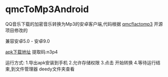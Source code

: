 # qmcToMp3Android

QQ音乐下载的加密音乐转换为Mp3的安卓客户端,代码根据 [qmcflactomp3](https://github.com/OnlyPiglet/qmcflactomp3) 开源项目修改的

兼容安卓5.0 - 安卓9.0

[apk下载地址](https://pan.baidu.com/s/1UseySwLt-3pknpLsLeM33A) 
提取码:n3p4

运行方式:
1.导出apk安装到手机
2.允许存储权限
3.点击 开始转换
4.等待运行结束,到文件管理器 deedy文件夹查看
